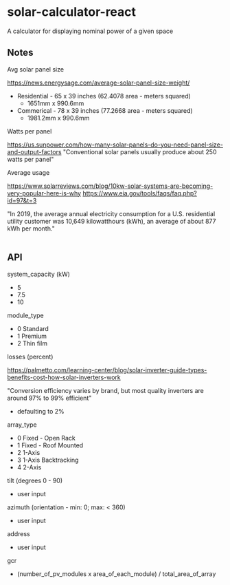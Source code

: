 # solar-calculator-react
A calculator for displaying nominal power of a given space



## Notes

Avg solar panel size

https://news.energysage.com/average-solar-panel-size-weight/

- Residential - 65 x 39 inches (62.4078 area - meters squared)
  - 1651mm x 990.6mm
- Commerical - 78 x 39 inches (77.2668 area - meters squared)
  - 1981.2mm x 990.6mm

Watts per panel


https://us.sunpower.com/how-many-solar-panels-do-you-need-panel-size-and-output-factors
"Conventional solar panels usually produce about 250 watts per panel"

Average usage 

https://www.solarreviews.com/blog/10kw-solar-systems-are-becoming-very-popular-here-is-why
https://www.eia.gov/tools/faqs/faq.php?id=97&t=3

"In 2019, the average annual electricity consumption for a U.S. residential utility customer was 10,649 kilowatthours (kWh), an average of about 877 kWh per month."
<br />
<br />

## API 

system_capacity (kW)
- 5
- 7.5
- 10

module_type
- 0	Standard
- 1	Premium
- 2	Thin film

losses (percent)

https://palmetto.com/learning-center/blog/solar-inverter-guide-types-benefits-cost-how-solar-inverters-work

"Conversion efficiency varies by brand, but most quality inverters are around 97% to 99% efficient"
- defaulting to 2%

array_type
- 0	Fixed - Open Rack
- 1	Fixed - Roof Mounted
- 2	1-Axis
- 3	1-Axis Backtracking
- 4	2-Axis

tilt (degrees 0 - 90)
- user input

azimuth (orientation - min: 0; max: < 360) 
- user input
  
address
- user input

gcr
- (number_of_pv_modules x area_of_each_module) / total_area_of_array

 
